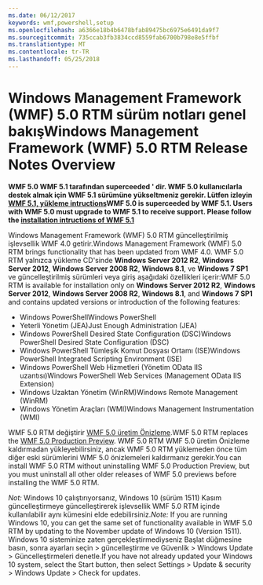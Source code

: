 ```yaml
---
ms.date: 06/12/2017
keywords: wmf,powershell,setup
ms.openlocfilehash: a6366e18b4b6478bfab89475bc6975e6491da9f7
ms.sourcegitcommit: 735ccab3fb3834ccd8559fab6700b798e8e5ffbf
ms.translationtype: MT
ms.contentlocale: tr-TR
ms.lasthandoff: 05/25/2018
---
```

# <a name="windows-management-framework-wmf-50-rtm-release-notes-overview"></a><span data-ttu-id="8063e-102">Windows Management Framework (WMF) 5.0 RTM sürüm notları genel bakış</span><span class="sxs-lookup"><span data-stu-id="8063e-102">Windows Management Framework (WMF) 5.0 RTM Release Notes Overview</span></span>

<span data-ttu-id="8063e-103">**WMF 5.0 WMF 5.1 tarafından superceeded ' dir. WMF 5.0 kullanıcılarla destek almak için WMF 5.1 sürümüne yükseltmeniz gerekir. Lütfen izleyin [WMF 5.1, yükleme intructions](../5.1/install-configure.md)**</span><span class="sxs-lookup"><span data-stu-id="8063e-103">**WMF 5.0 is superceeded by WMF 5.1. Users with WMF 5.0 must upgrade to WMF 5.1 to receive support. Please follow the [installation intructions of WMF 5.1](../5.1/install-configure.md)**</span></span>

<span data-ttu-id="8063e-104">Windows Management Framework (WMF) 5.0 RTM güncelleştirilmiş işlevsellik WMF 4.0 getirir.</span><span class="sxs-lookup"><span data-stu-id="8063e-104">Windows Management Framework (WMF) 5.0 RTM brings functionality that has been updated from WMF 4.0.</span></span> <span data-ttu-id="8063e-105">WMF 5.0 RTM yalnızca yükleme CD'sinde **Windows Server 2012 R2**, **Windows Server 2012**, **Windows Server 2008 R2**, **Windows 8.1**, ve **Windows 7 SP1** ve güncelleştirilmiş sürümleri veya giriş aşağıdaki özellikleri içerir:</span><span class="sxs-lookup"><span data-stu-id="8063e-105">WMF 5.0 RTM is available for installation only on **Windows Server 2012 R2**, **Windows Server 2012**, **Windows Server 2008 R2**, **Windows 8.1**, and **Windows 7 SP1** and contains updated versions or introduction of the following features:</span></span>

- <span data-ttu-id="8063e-106">Windows PowerShell</span><span class="sxs-lookup"><span data-stu-id="8063e-106">Windows PowerShell</span></span>
- <span data-ttu-id="8063e-107">Yeterli Yönetim (JEA)</span><span class="sxs-lookup"><span data-stu-id="8063e-107">Just Enough Administration (JEA)</span></span>
- <span data-ttu-id="8063e-108">Windows PowerShell Desired State Configuration (DSC)</span><span class="sxs-lookup"><span data-stu-id="8063e-108">Windows PowerShell Desired State Configuration (DSC)</span></span>
- <span data-ttu-id="8063e-109">Windows PowerShell Tümleşik Komut Dosyası Ortamı (ISE)</span><span class="sxs-lookup"><span data-stu-id="8063e-109">Windows PowerShell Integrated Scripting Environment (ISE)</span></span>
- <span data-ttu-id="8063e-110">Windows PowerShell Web Hizmetleri (Yönetim OData IIS uzantısı)</span><span class="sxs-lookup"><span data-stu-id="8063e-110">Windows PowerShell Web Services (Management OData IIS Extension)</span></span>
- <span data-ttu-id="8063e-111">Windows Uzaktan Yönetim (WinRM)</span><span class="sxs-lookup"><span data-stu-id="8063e-111">Windows Remote Management (WinRM)</span></span>
- <span data-ttu-id="8063e-112">Windows Yönetim Araçları (WMI)</span><span class="sxs-lookup"><span data-stu-id="8063e-112">Windows Management Instrumentation (WMI)</span></span>

<span data-ttu-id="8063e-113">WMF 5.0 RTM değiştirir [WMF 5.0 üretim Önizleme](http://blogs.msdn.com/b/powershell/archive/2015/08/31/windows-management-framework-5-0-production-preview-is-now-available.aspx).</span><span class="sxs-lookup"><span data-stu-id="8063e-113">WMF 5.0 RTM replaces the [WMF 5.0 Production Preview](http://blogs.msdn.com/b/powershell/archive/2015/08/31/windows-management-framework-5-0-production-preview-is-now-available.aspx).</span></span> <span data-ttu-id="8063e-114">WMF 5.0 RTM WMF 5.0 üretim Önizleme kaldırmadan yükleyebilirsiniz, ancak WMF 5.0 RTM yüklemeden önce tüm diğer eski sürümlerini WMF 5.0 önizlemeleri kaldırmanız gerekir.</span><span class="sxs-lookup"><span data-stu-id="8063e-114">You can install WMF 5.0 RTM without uninstalling WMF 5.0 Production Preview, but you must uninstall all other older releases of WMF 5.0 previews before installing the WMF 5.0 RTM.</span></span>

<span data-ttu-id="8063e-115">*Not:* Windows 10 çalıştırıyorsanız, Windows 10 (sürüm 1511) Kasım güncelleştirmeye güncelleştirerek işlevsellik WMF 5.0 RTM içinde kullanılabilir aynı kümesini elde edebilirsiniz.</span><span class="sxs-lookup"><span data-stu-id="8063e-115">*Note:* If you are running Windows 10, you can get the same set of functionality available in WMF 5.0 RTM by updating to the November update of Windows 10 (Version 1511).</span></span> <span data-ttu-id="8063e-116">Windows 10 sisteminize zaten gerçekleştirmediyseniz Başlat düğmesine basın, sonra ayarları seçin > güncelleştirme ve Güvenlik > Windows Update > Güncelleştirmeleri denetle.</span><span class="sxs-lookup"><span data-stu-id="8063e-116">If you have not already updated your Windows 10 system, select the Start button, then select Settings > Update & security > Windows Update > Check for updates.</span></span>
